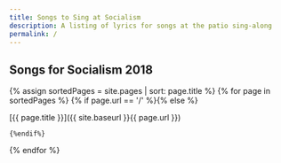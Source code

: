 ```yaml
---
title: Songs to Sing at Socialism
description: A listing of lyrics for songs at the patio sing-along
permalink: /
---
```

## Songs for Socialism 2018

{% assign sortedPages = site.pages | sort: page.title %}
{% for page in sortedPages %}
   {% if page.url == '/' %}{% else %}
   
[{{ page.title }}]({{ site.baseurl }}{{ page.url }})
    
    {%endif%}
{% endfor %}
